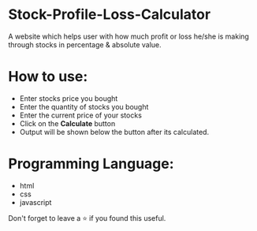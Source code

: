 # Stock-Profile-Loss-Calculator

A website which helps user with how much profit or loss he/she is making  through stocks in percentage &amp; absolute value.
<br/>

# How to use:
 - Enter stocks price you bought
 - Enter the quantity of stocks you bought
 - Enter the current price of your stocks
 - Click on the **Calculate** button
 - Output will be shown below the button after its calculated.

# Programming Language:
 - html
 - css 
 - javascript 

Don't forget to leave a ⭐ if you found this useful.
